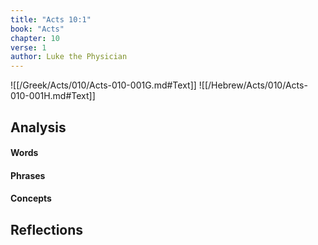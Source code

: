```yaml
---
title: "Acts 10:1"
book: "Acts"
chapter: 10
verse: 1
author: Luke the Physician
---
```

![[/Greek/Acts/010/Acts-010-001G.md#Text]]
![[/Hebrew/Acts/010/Acts-010-001H.md#Text]]

## Analysis

#### Words

#### Phrases

#### Concepts

## Reflections

